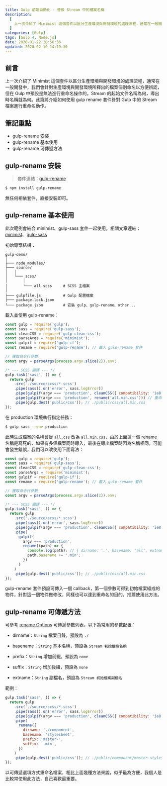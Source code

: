 ```yaml
---
title: Gulp 前端自動化 - 替換 Stream 中的檔案名稱
description:
  [
    上一次介紹了 Minimist 這個套件以區分生產環境與開發環境的處理流程，通常在一般開發中，我們會針對生產環境與開發環境所釋出的檔案個別命名以方便辨認，但在 Gulp 中預設是無法進行重命名操作的，Stream 的起始文件名稱為何，導出時名稱就為何。此篇將介紹如何使用 gulp rename 套件針對 Gulp 中的 Stream 檔案進行重命名動作。,
  ]
categories: [Gulp]
tags: [Gulp 4, Node.js]
date: 2020-01-22 20:56:36
updated: 2020-02-10 14:19:30
---
```


## 前言

上一次介紹了 Minimist 這個套件以區分生產環境與開發環境的處理流程，通常在一般開發中，我們會針對生產環境與開發環境所釋出的檔案個別命名以方便辨認，但在 Gulp 中預設是無法進行重命名操作的，Stream 的起始文件名稱為何，導出時名稱就為何。此篇將介紹如何使用 gulp rename 套件針對 Gulp 中的 Stream 檔案進行重命名動作。

## 筆記重點

- gulp-rename 安裝
- gulp-rename 基本使用
- gulp-rename 可傳遞方法

## gulp-rename 安裝

> 套件連結：[gulp-rename](https://www.npmjs.com/package/gulp-rename)

```bash
$ npm install gulp-rename
```

無任何相依套件，直接安裝即可。

## gulp-rename 基本使用

<div class="note warning">此次範例會結合 minimist、gulp-sass 套件一起使用，相關文章連結：<a href="https://awdr74100.github.io/2020-01-21-gulp-minimist/" target="_blank">minimist</a>、<a href="https://awdr74100.github.io/2019-12-31-gulp-gulpsass/" target="_blank">gulp-sass</a></div>

初始專案結構：

```plain
gulp-demo/
│
├─── node_modules/
├─── source/
│   │
│   └─── scss/
│       │
│       └─── all.scss     # SCSS 主檔案
│
├─── gulpfile.js          # Gulp 配置檔案
├─── package-lock.json
└─── package.json         # 安裝 gulp、gulp-rename、other...
```

載入並使用 gulp-rename：

```js
const gulp = require('gulp');
const sass = require('gulp-sass');
const cleanCSS = require('gulp-clean-css');
const parseArgs = require('minimist');
const gulpif = require('gulp-if');
const rename = require('gulp-rename'); // 載入 gulp-rename 套件

// 獲取命令行參數
const argv = parseArgs(process.argv.slice(2)).env;

/* --- SCSS 編譯 --- */
gulp.task('sass', () => {
  return gulp
    .src('./source/scss/*.scss')
    .pipe(sass().on('error', sass.logError))
    .pipe(gulpif(argv === 'production', cleanCSS({ compatibility: 'ie8' })))
    .pipe(gulpif(argv === 'production', rename('all.min.css'))) // 重命名
    .pipe(gulp.dest('public/css')); // ./public/css/all.min.css
});
```

在 production 環境執行指定任務：

```bash
$ gulp sass --env production
```

此時生成檔案的名稱會從 `all.css` 改為 `all.min.css`，由於上面這一個 rename 名稱是寫死的，如果有多個檔案同時導入，最後在導出檔案時因為名稱相同，可能會發生錯誤，我們可以改使用下面寫法：

```js
const gulp = require('gulp');
const sass = require('gulp-sass');
const cleanCSS = require('gulp-clean-css');
const parseArgs = require('minimist');
const gulpif = require('gulp-if');
const rename = require('gulp-rename'); // 載入 gulp-rename 套件

// 獲取命令行參數
const argv = parseArgs(process.argv.slice(2)).env;

/* --- SCSS 編譯 --- */
gulp.task('sass', () => {
  return gulp
    .src('./source/scss/*.scss')
    .pipe(sass().on('error', sass.logError))
    .pipe(gulpif(argv === 'production', cleanCSS({ compatibility: 'ie8' })))
    .pipe(
      gulpif(
        argv === 'production',
        rename((path) => {
          console.log(path); // { dirname: '.', basename: 'all', extname: '.css' }
          path.basename += '.min';
        })
      )
    )
    .pipe(gulp.dest('public/css')); // ./public/css/all.min.css
});
```

gulp-rename 套件預設可傳入一個 callback，第一個參數可得到初始檔案組成的物件，針對這一個物件做修改，同樣也可以達到重命名的目的，推薦使用此方法。

## gulp-rename 可傳遞方法

可參考 [rename Options](https://www.npmjs.com/package/gulp-rename#usage) 可傳遞參數列表，以下為常用的參數配置：

- dirname：`String`
  檔案目錄，預設為 `./`

- basename：`String`
  基本名稱，預設為 `Stream 初始檔案名稱`

- prefix：`String`
  增加前綴，預設為 `none`

- suffix：`String`
  增加後綴，預設為 `none`

- extname：`String`
  副檔名，預設為 `Stream 初始檔案副檔名`

範例：

```js
gulp.task('sass', () => {
  return gulp
    .src('./source/scss/*.scss')
    .pipe(sass().on('error', sass.logError))
    .pipe(gulpif(argv === 'production', cleanCSS({ compatibility: 'ie8' })))
    .pipe(
      rename({
        dirname: './component',
        basename: 'stylesheet',
        prefix: 'master-',
        suffix: '.min',
      })
    )
    .pipe(gulp.dest('public/css')); // ./public/component/master-stylesheet.min.css
});
```

以可傳遞選項方式重命名檔案，相比上面幾種方法來說，似乎最為方便，我個人是比較常使用此方法，自己喜歡最重要。
